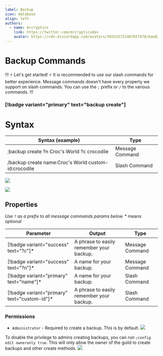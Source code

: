 ```yaml
---
label: Backup
icon: database
align: left
authors:
  - name: mrcrypticx
    link: https://twitter.com/mrcrypticxdev
    avatar: https://cdn.discordapp.com/avatars/503215722407657478/bae8263de249352f344bf5421734ab45.webp?size=1024
---
```


# Backup Commands

!!! :zap: Let's get started! :zap:
It is recommended to use our slash commands for better experience. Message commands doesn't have every property we support on slash commands. You can use the `;` prefix or `/` to the various commands.
!!!

### [!badge variant="primary" text="backup create"]

# Syntax

Syntax (example)  | Type
---    | ---
;backup create ?n Croc's World ?c crocodile | Message Command
/backup create name:Croc's World custom-id:crocodile | Slash Command

![](https://im-an.explorer.workers.dev/mXnBxlc.png)

![](https://im-an.explorer.workers.dev/NSSW8P9.png)

## Properties
*Use `?` as a prefix to all message commands params below.*
\* means *optional*
<!-- - c - **customId** - A phrase to easily remember your backup.
- n - **Backup Name** - An optional name for your backup. -->

Parameter   | Output | Type
---    | --- | ---
[!badge variant="success" text="?c"]* |  A phrase to easily remember your backup. | Message Command
[!badge variant="success" text="?n"]*  | A name for your backup. | Message Command
[!badge variant="primary" text="name"]*  | A name for your backup. | Slash Command
[!badge variant="primary" text="custom-id"]* | A phrase to easily remember your backup. | Slash Command

### Permissions
- `Administrator` - Required to create a backup. This is by default.  ![](https://im-an.explorer.workers.dev/FQl06rX.png)


To disable the privilege to admins creating backups, you can run `;config edit owneronly true`. This will only allow the owner of the guild to create backups and other create methods. ![](https://im-an.explorer.workers.dev/Nq5YO5n.png)